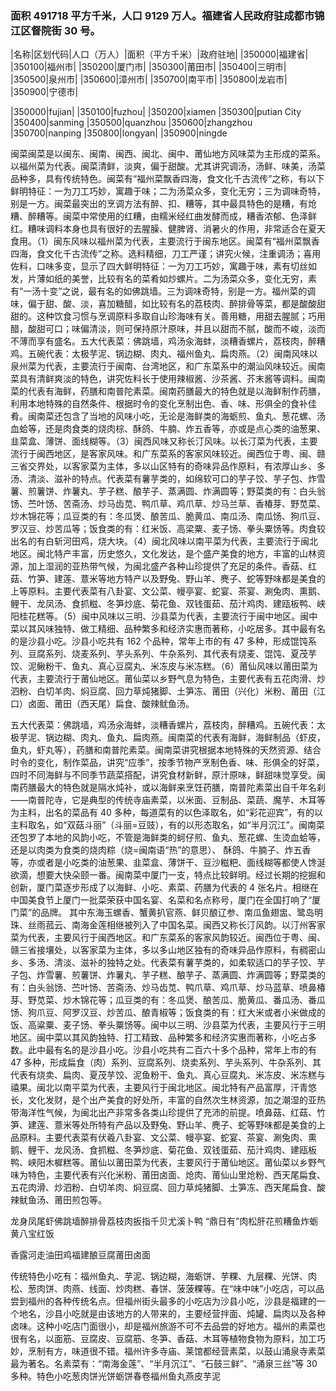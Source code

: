 <!--
 * @Author: vigne 1186963387@qq.com
 * @Date: 2022-10-01 10:44:38
 * @FilePath: /cooking-menu/src/views/asia/eastAsia/china/mockData/fujianProvince/readme.md
 * @Description:
 *
 * Copyright (c) 2023 by ${git_name_email}, All Rights Reserved.
-->

### 面积 491718 平方千米，人口 9129 万人。福建省人民政府驻成都市锦江区督院街 30 号。

<!-- ||||| -->

|名称|区划代码|人口（万人）|面积（平方千米）|政府驻地| |350000|福建省| |350100|福州市| |350200|厦门市| |350300|莆田市| |350400|三明市| |350500|泉州市| |350600|漳州市| |350700|南平市| |350800|龙岩市| |350900|宁德市|

|350000|fujian| |350100|fuzhou| |350200|xiamen |350300|putian City |350400|sanming |350500|quanzhou |350600|zhangzhou |350700|nanping |350800|longyan| |350900|ningde

闽菜闽菜是以闽东、闽南、闽西、闽北、闽中、莆仙地方风味菜为主形成的菜系。以福州菜为代表。闽菜清鲜，淡爽，偏于甜酸。尤其讲究调汤，汤鲜、味美，汤菜品种多，具有传统特色。闽菜有“福州菜飘香四海，食文化千古流传”之称，有以下鲜明特征：一为刀工巧妙，寓趣于味；二为汤菜众多，变化无穷；三为调味奇特，别是一方。闽菜最突出的烹调方法有醉、扣、糟等，其中最具特色的是糟，有炝糟、醉糟等。闽菜中常使用的红糟，由糯米经红曲发酵而成，糟香浓郁、色泽鲜红。糟味调料本身也具有很好的去腥臊、健脾肾、消暑火的作用，非常适合在夏天食用。（1）闽东风味以福州菜为代表，主要流行于闽东地区。闽菜有“福州菜飘香四海，食文化千古流传”之称。选料精细，刀工严谨；讲究火候，注重调汤；喜用佐料，口味多变，显示了四大鲜明特征：一为刀工巧妙，寓趣于味，素有切丝如发，片薄如纸的美誉，比较有名的菜肴如炒螺片。二为汤菜众多，变化无穷，素有“一汤十变”之说，最有名的如佛跳墙。三为调味奇特，别是一方。福州菜的调味，偏于甜、酸、淡，喜加糖醋，如比较有名的荔枝肉、醉排骨等菜，都是酸酸甜甜的。这种饮食习惯与烹调原料多取自山珍海味有关。善用糖，用甜去腥腻；巧用醋，酸甜可口；味偏清淡，则可保持原汁原味，并且以甜而不腻，酸而不峻，淡而不薄而享有盛名。五大代表菜：佛跳墙，鸡汤汆海蚌，淡糟香螺片，荔枝肉，醉糟鸡。五碗代表：太极芋泥、锅边糊、肉丸、福州鱼丸、扁肉燕。（2）闽南风味以泉州菜为代表，主要流行于闽南、台湾地区，和广东菜系中的潮汕风味较近。闽南菜具有清鲜爽淡的特色，讲究佐料长于使用辣椒酱、沙茶酱、芥末酱等调料。闽南菜的代表有海鲜，药膳和南普陀素菜。闽南药膳最大的特色就是以海鲜制作药膳，利用本地特殊的自然条件、根据时令的变化烹制出色、香、味、形俱全的食补佳肴。闽南菜还包含了当地的风味小吃，无论是海鲜类的海蛎煎、鱼丸、葱花螺、汤血蛤等，还是肉食类的烧肉棕、酥鸽、牛腩、炸五香等，亦或是点心类的油葱果、韭菜盒、薄饼、面线糊等。（3）闽西风味又称长汀风味。以长汀菜为代表，主要流行于闽西地区，是客家风味。和广东菜系的客家风味较近。闽西位于粤、闽、赣三省交界处，以客家菜为主体，多以山区特有的奇味异品作原料，有浓厚山乡、多汤、清淡、滋补的特点。代表菜有薯芋类的，如绵软可口的芋子饺、芋子包、炸雪薯、煎薯饼、炸薯丸、芋子糕、酿芋子、蒸满圆、炸满圆等；野菜类的有：白头翁饧、苎叶饧、苦斋汤、炒马齿苋、鸭爪草、鸡爪草、炒马兰草、香椿芽、野苋菜、炒木锦花等；瓜豆类的有：冬瓜煲、酿苦瓜、脆黄瓜、南瓜汤、南瓜饧、狗爪豆、罗汉豆、炒苦瓜等；饭食类的有：红米饭、高梁粟、麦子饧、拳头粟饧等。肉食较出名的有白斩河田鸡，烧大块。（4）闽北风味以南平菜为代表，主要流行于闽北地区。闽北特产丰富，历史悠久，文化发达，是个盛产美食的地方，丰富的山林资源，加上湿润的亚热带气候，为闽北盛产各种山珍提供了充足的条件。香菇、红菇、竹笋、建莲、薏米等地方特产以及野兔、野山羊、麂子、蛇等野味都是美食的上等原料。主要代表菜有八卦宴、文公菜、幔亭宴、蛇宴、茶宴、涮兔肉、熏鹅、鲤干、龙凤汤、食抓糍、冬笋炒底、菊花鱼、双钱蛋茹、茄汁鸡肉、建瓯板鸭、峡阳桂花糕等。（5）闽中风味以三明、沙县菜为代表，主要流行于闽中地区。闽中菜以其风味独特、做工精细、品种繁多和经济实惠而著称，小吃居多。其中最有名的是沙县小吃。沙县小吃共有 162 个品种，常年上市的有 47 多种，形成馄饨系列、豆腐系列、烧麦系列、芋头系列、牛杂系列、其代表有烧麦、馄饨、夏茂芋饺、泥鳅粉干、鱼丸、真心豆腐丸、米冻皮与米冻糕。（6）莆仙风味以莆田菜为代表，主要流行于莆仙地区。莆仙菜以乡野气息为特色，主要代表有五花肉滑、炒泗粉、白切羊肉、焖豆腐、回力草炖猪脚、土笋冻、莆田（兴化）米粉、莆田（江口）卤面、莆田（西天尾）扁食、酸辣鱿鱼汤。

五大代表菜：佛跳墙，鸡汤氽海蚌，淡糟香螺片，荔枝肉，醉糟鸡。五碗代表：太极芋泥、锅边糊、肉丸、鱼丸、扁肉燕。闽南菜的代表有海鲜，海鲜制品（虾皮，鱼丸，虾丸等），药膳和南普陀素菜。闽南菜讲究根据本地特殊的天然资源、结合时令的变化，制作菜品，讲究“应季”，按季节物产烹制色香、味、形俱全的好菜，四时不同海鲜与不同季节蔬菜搭配，讲究食材新鲜，原汁原味，鲜甜味觉享受。闽南药膳最大的特色就是隔水炖补，或以海鲜来烹饪药膳，南普陀素菜出自千年名刹——南普陀寺，它是典型的传统寺庙素菜，以米面、豆制品、菜蔬、魔芋、木耳等为主料，出名的菜品有 40 多种，每道菜有的以色泽取名，如“彩花迎宾”，有的以主料取名，如“双菇斗丽”（斗丽=豆豉），有的以形态取名，如“半月沉江”。闽南菜还包罗了本地的风韵小吃，不管是海鲜类的蚵仔煎、鱼丸、葱花螺、生烫血蛤等，还是以肉类为食类的烧肉粽（烧=闽南语“热”的意思）、 酥鸽、牛腩子、炸五香等，亦或者是小吃类的油葱果、韭菜盒、薄饼干、豆沙糍粑、面线糊等都使人馋涎欲滴，想要大快朵颐一番。闽南菜中厦门一支，特点比较鲜明。经过长期的挖掘和创新，厦门菜逐步形成了以海鲜、小吃、素菜、药膳为代表的 4 张名片。相继在中国美食节上厦门一批菜荣获中国名宴、名菜和名点称号，厦门在全国打响了“厦门菜”的品牌。 其中东海玉螺香、蟹黄扒官燕、鲜贝酿辽参、南瓜鱼翅盅、鹭岛明珠、丝雨菰云、南海金莲相继被列入了中国名菜。闽西又称长汀风韵。以汀州客家菜为代表，主要风行于闽西地区。和广东菜系的客家风韵较近。闽西位于粤、闽、赣三省接壤处，以客家菜为主体，多以多山地区独有的奇味异品作原料，有稠密山乡、多汤、清淡、滋补的独特之处。代表菜有薯芋类的，如柔软适口的芋子饺、芋子包、炸雪薯、煎薯饼、炸薯丸、芋子糕、酿芋子、蒸满圆、炸满圆等；野菜类的有：白头翁饧、苎叶饧、苦斋汤、炒马齿苋、鸭爪草、鸡爪草、炒马蓝草、喷鼻椿芽、野苋菜、炒木锦花等；瓜豆类的有：冬瓜煲、酿苦瓜、脆黄瓜、番瓜汤、番瓜饧、狗爪豆、阿罗汉豆、炒苦瓜、酿青椒等；饭食类的有：红大米或者小米做成的饭、高粱粟、麦子饧、拳头粟饧等。闽中以三明、沙县菜为代表，主要风行于三明地区。闽中菜以其风韵独特、打工精致、品种繁多和经济实惠而著称，小吃占多数。此中最有名的是沙县小吃。沙县小吃共有二百六十多个品种，常年上市的有 47 多种，形成扁食（肉）系列、豆腐系列、烧卖系列、芋头系列、牛杂系列、其代表有烧卖、扁肉、夏茂芋饺、泥鱼粉干、鱼丸、真心豆腐丸、米冻皮、米冻糕与禧果。闽北以南平菜为代表，主要风行于闽北地区。闽北特有产品富厚，汗青悠长，文化发财，是个出产美食的好处所，丰富的自然次生林资源，加之潮湿的亚热带海洋性气候，为闽北出产非常多各类山珍提供了充沛的前提。喷鼻菇、红菇、竹笋、建莲、薏米等处所特有产品以及野兔、野山羊、麂子、蛇等野味都是美食的上品原料。主要代表菜有伏羲八卦宴、文公菜、幔亭宴、蛇宴、茶宴、涮兔肉、熏鹅、鲤干、龙风汤、食抓糍、冬笋炒底、菊花鱼、双钱蛋茹、茄汁鸡肉、建瓯板鸭、峡阳木樨糕等。莆仙以莆田菜为代表，主要风行于莆仙地区。莆仙菜以乡野气味为特色，主要代表有兴化米粉、莆田卤面、炝肉、莆仙山里炝粉、西天尾扁食、五花肉滑、炒泗粉、白切羊肉、焖豆腐、回力草炖猪脚、土笋冻、西天尾扁食、酸辣鱿鱼汤、莆田煎包等。

龙身凤尾虾佛跳墙醉排骨荔枝肉扳指千贝尤溪卜鸭 “鼎日有”肉松肝花煎糟鱼炸蛎黄八宝红饭

香露河走油田鸡福建酿豆腐莆田卤面

传统特色小吃有：福州鱼丸、芋泥、锅边糊，海蛎饼、芋粿、九层粿、光饼、肉松、葱肉饼、肉燕、线面、炒肉糕、春饼、菠菠粿等。在“味中味”小吃店，可以品尝到福州的各种传统名点。但福州街头最多的小吃店为沙县小吃，沙县是福建的一个地名，沙县小吃就是由该地方的人带来的，主要经营拌面、炖罐、扁肉以及各种卤味。这种小吃店门面很小，却是福州旅游不可不去品尝的好地方。福州的素菜也很有名，以面筋、豆腐皮、豆腐筋、冬笋、香菇、木耳等植物食物为原料，加工巧妙，烹制有方，味道很不错。福州许多寺庙、莱馆都经营素菜，以鼓山涌泉寺素菜最为著名。名素菜有：“南海金莲”、“半月沉江”、“石鼓三鲜”、“涌泉三丝”等 30 多种。特色小吃葱肉饼光饼蛎饼春卷福州鱼丸燕皮芋泥
